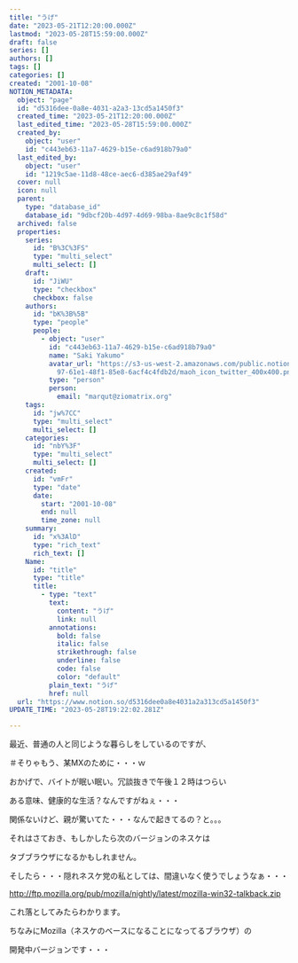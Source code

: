 ```yaml
---
title: "うげ"
date: "2023-05-21T12:20:00.000Z"
lastmod: "2023-05-28T15:59:00.000Z"
draft: false
series: []
authors: []
tags: []
categories: []
created: "2001-10-08"
NOTION_METADATA:
  object: "page"
  id: "d5316dee-0a8e-4031-a2a3-13cd5a1450f3"
  created_time: "2023-05-21T12:20:00.000Z"
  last_edited_time: "2023-05-28T15:59:00.000Z"
  created_by:
    object: "user"
    id: "c443eb63-11a7-4629-b15e-c6ad918b79a0"
  last_edited_by:
    object: "user"
    id: "1219c5ae-11d8-48ce-aec6-d385ae29af49"
  cover: null
  icon: null
  parent:
    type: "database_id"
    database_id: "9dbcf20b-4d97-4d69-98ba-8ae9c8c1f58d"
  archived: false
  properties:
    series:
      id: "B%3C%3FS"
      type: "multi_select"
      multi_select: []
    draft:
      id: "JiWU"
      type: "checkbox"
      checkbox: false
    authors:
      id: "bK%3B%5B"
      type: "people"
      people:
        - object: "user"
          id: "c443eb63-11a7-4629-b15e-c6ad918b79a0"
          name: "Saki Yakumo"
          avatar_url: "https://s3-us-west-2.amazonaws.com/public.notion-static.com/3ad1c4\
            97-61e1-48f1-85e8-6acf4c4fdb2d/maoh_icon_twitter_400x400.png"
          type: "person"
          person:
            email: "marqut@ziomatrix.org"
    tags:
      id: "jw%7CC"
      type: "multi_select"
      multi_select: []
    categories:
      id: "nbY%3F"
      type: "multi_select"
      multi_select: []
    created:
      id: "vmFr"
      type: "date"
      date:
        start: "2001-10-08"
        end: null
        time_zone: null
    summary:
      id: "x%3AlD"
      type: "rich_text"
      rich_text: []
    Name:
      id: "title"
      type: "title"
      title:
        - type: "text"
          text:
            content: "うげ"
            link: null
          annotations:
            bold: false
            italic: false
            strikethrough: false
            underline: false
            code: false
            color: "default"
          plain_text: "うげ"
          href: null
  url: "https://www.notion.so/d5316dee0a8e4031a2a313cd5a1450f3"
UPDATE_TIME: "2023-05-28T19:22:02.281Z"

---
```

<link rel="stylesheet" href="https://cdn.jsdelivr.net/npm/katex@0.16.2/dist/katex.min.css" integrity="sha384-bYdxxUwYipFNohQlHt0bjN/LCpueqWz13HufFEV1SUatKs1cm4L6fFgCi1jT643X" crossorigin="anonymous">


最近、普通の人と同じような暮らしをしているのですが、


＃そりゃもう、某MXのために・・・ｗ


おかげで、バイトが眠い眠い。冗談抜きで午後１２時はつらい


ある意味、健康的な生活？なんですがねぇ・・・


関係ないけど、親が驚いてた・・・なんで起きてるの？と。。。


それはさておき、もしかしたら次のバージョンのネスケは


タブブラウザになるかもしれません。


そしたら・・・隠れネスケ党の私としては、間違いなく使うでしょうなぁ・・・


http://ftp.mozilla.org/pub/mozilla/nightly/latest/mozilla-win32-talkback.zip


これ落としてみたらわかります。


ちなみにMozilla（ネスケのベースになることになってるブラウザ）の


開発中バージョンです・・・

